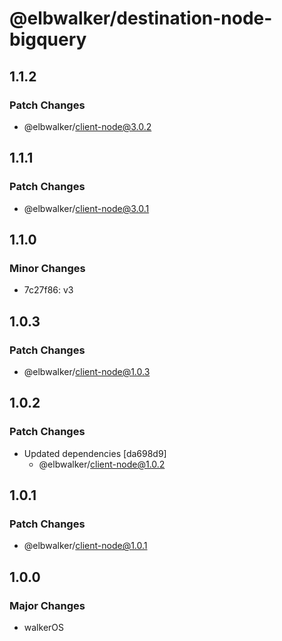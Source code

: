 # @elbwalker/destination-node-bigquery

## 1.1.2

### Patch Changes

- @elbwalker/client-node@3.0.2

## 1.1.1

### Patch Changes

- @elbwalker/client-node@3.0.1

## 1.1.0

### Minor Changes

- 7c27f86: v3

## 1.0.3

### Patch Changes

- @elbwalker/client-node@1.0.3

## 1.0.2

### Patch Changes

- Updated dependencies [da698d9]
  - @elbwalker/client-node@1.0.2

## 1.0.1

### Patch Changes

- @elbwalker/client-node@1.0.1

## 1.0.0

### Major Changes

- walkerOS
